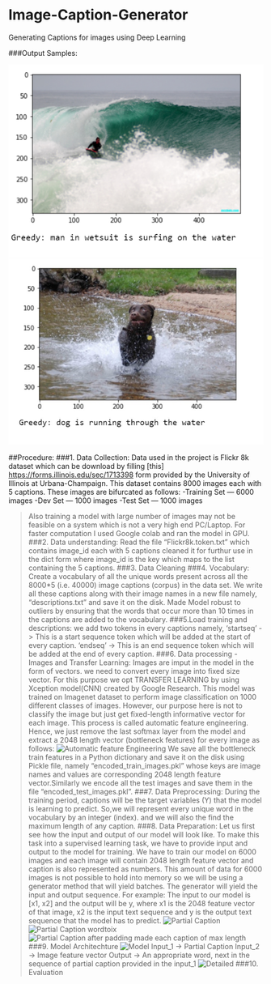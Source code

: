 # Image-Caption-Generator
Generating Captions for images using Deep Learning

###Output Samples:

![alt text](https://github.com/PriyaJ28/Image-Caption-Generator/blob/master/Untitled2.jpg?raw=true)
![alt text](https://github.com/PriyaJ28/Image-Caption-Generator/blob/master/Untitled3.jpg?raw=true)

##Procedure:
###1. Data Collection:
Data used in the project is Flickr 8k dataset which can be download by filling [this] https://forms.illinois.edu/sec/1713398 form provided by the University of Illinois at Urbana-Champaign.
This dataset contains 8000 images each with 5 captions.
These images are bifurcated as follows:
-Training Set — 6000 images
-Dev Set — 1000 images
-Test Set — 1000 images
>Also training a model with large number of images may not be feasible on a system which is not a very high end PC/Laptop. For faster computation I used Google colab and ran the model in GPU.
###2. Data understanding:
>Read the file “Flickr8k.token.txt” which contains image_id each with 5 captions cleaned it for furthur use in the dict form where image_id is the key which maps to the list containing the 5 captions.
###3. Data Cleaning
###4. Vocabulary: 
>Create a vocabulary of all the unique words present across all the 8000*5 (i.e. 40000) image captions (corpus) in the data set.
We write all these captions along with their image names in a new file namely, “descriptions.txt” and save it on the disk.
Made Model robust to outliers by ensuring that the words that occur more than 10 times in the captions are added to the vocabulary.
###5.Load training and descriptions:
>we add two tokens in every captions namely,
‘startseq’ -> This is a start sequence token which will be added at the start of every caption.
‘endseq’ -> This is an end sequence token which will be added at the end of every caption.
###6. Data processing  - Images and Transfer Learning:
>Images are imput in the model in the form of vectors. we need to convert every image into fixed size vector. For this purpose we opt TRANSFER LEARNING by using Xception model(CNN) created by Google Research.
This model was trained on Imagenet dataset to perform image classification on 1000 different classes of images. However, our purpose here is not to classify the image but just get fixed-length informative vector for each image. This process is called automatic feature engineering.
Hence, we just remove the last softmax layer from the model and extract a 2048 length vector (bottleneck features) for every image as follows:
![Automatic feature Engineering](https://miro.medium.com/max/2000/1*9VoYufkvd-hBxK3p2NEWmw.png)
We save all the bottleneck train features in a Python dictionary and save it on the disk using Pickle file, namely “encoded_train_images.pkl” whose keys are image names and values are corresponding 2048 length feature vector.Similarly we encode all the test images and save them in the file “encoded_test_images.pkl”.
###7. Data Preprocessing:
>During the training period, captions will be the target variables (Y) that the model is learning to predict. So,we will represent every unique word in the vocabulary by an integer (index). and we will also the find the maximum length of any caption.
###8. Data Preparation:
>Let us first see how the input and output of our model will look like. To make this task into a supervised learning task, we have to provide input and output to the model for training. We have to train our model on 6000 images and each image will contain 2048 length feature vector and caption is also represented as numbers. This amount of data for 6000 images is not possible to hold into memory so we will be using a generator method that will yield batches.
>The generator will yield the input and output sequence.
For example:
The input to our model is [x1, x2] and the output will be y, where x1 is the 2048 feature vector of that image, x2 is the input text sequence and y is the output text sequence that the model has to predict.
![Partial Caption](https://miro.medium.com/max/1400/1*ME49hZnlJDtkA4cWtZjKNg.jpeg)
![Partial Caption wordtoix](https://miro.medium.com/max/1032/1*6G1eDpwq11eRY4rhD0yXPg.jpeg)
![Partial Caption after padding made each caption of max length](https://miro.medium.com/max/1032/1*gefPePe1I2-9pryw3axP1A.jpeg)
###9. Model Architechture
![Model](https://miro.medium.com/max/2000/1*rfYN2EELhLvp2Van3Jo-Yw.jpeg)
Input_1 -> Partial Caption
Input_2 -> Image feature vector
Output -> An appropriate word, next in the sequence of partial caption provided in the input_1
![Detailed](https://miro.medium.com/max/2000/1*VGzSnYhyhpAAmGkSyOfeig.png)
###10. Evaluation

